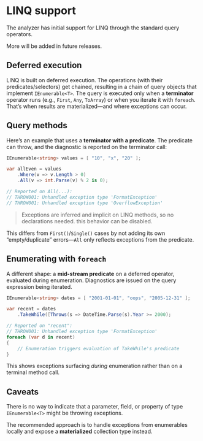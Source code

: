 # LINQ support

The analyzer has initial support for LINQ through the standard query operators.

More will be added in future releases.

## Deferred execution

LINQ is built on deferred execution. The operations (with their predicates/selectors) get chained, resulting in a chain of query objects that implement `IEnumerable<T>`. The query is executed only when a **terminator** operator runs (e.g., `First`, `Any`, `ToArray`) or when you iterate it with `foreach`. That’s when results are materialized—and where exceptions can occur.

## Query methods

Here’s an example that uses a **terminator with a predicate**. The predicate can throw, and the diagnostic is reported on the terminator call:

```csharp
IEnumerable<string> values = [ "10", "x", "20" ];

var allEven = values
    .Where(v => v.Length > 0)
    .All(v => int.Parse(v) % 2 is 0);

// Reported on All(...):
// THROW001: Unhandled exception type 'FormatException'
// THROW001: Unhandled exception type 'OverflowException'
```

> Exceptions are inferred and implicit on LINQ methods, so no declarations needed. this behavior can be disabled. 

This differs from `First()`/`Single()` cases by not adding its own “empty/duplicate” errors—`All` only reflects exceptions from the predicate.

## Enumerating with `foreach`

A different shape: a **mid-stream predicate** on a deferred operator, evaluated during enumeration. Diagnostics are issued on the query expression being iterated.

```csharp
IEnumerable<string> dates = [ "2001-01-01", "oops", "2005-12-31" ];

var recent = dates
    .TakeWhile([Throws(s => DateTime.Parse(s).Year >= 2000);

// Reported on "recent":
// THROW001: Unhandled exception type 'FormatException'
foreach (var d in recent)
{
    // Enumeration triggers evaluation of TakeWhile's predicate
}
```

This shows exceptions surfacing *during* enumeration rather than on a terminal method call.

## Caveats

There is no way to indicate that a parameter, field, or property of type `IEnumerable<T>` might be throwing exceptions.

The recommended approach is to handle exceptions from enumerables locally and expose a **materialized** collection type instead.
